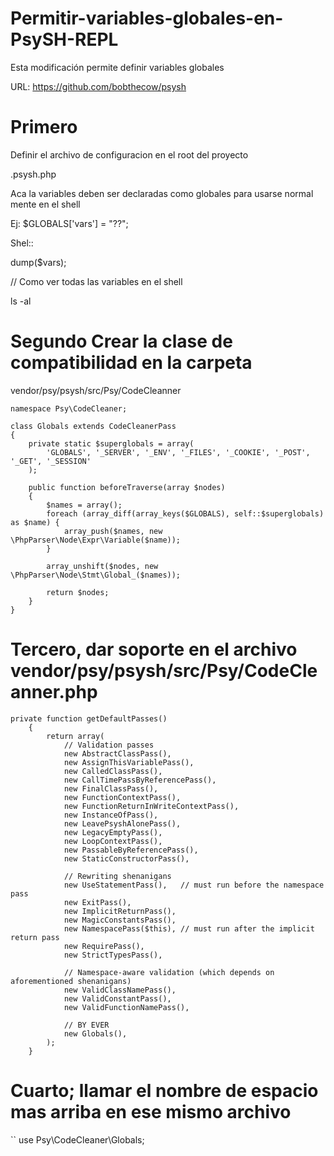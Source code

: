 # Permitir-variables-globales-en-PsySH-REPL
Esta modificación permite definir variables globales

URL: https://github.com/bobthecow/psysh

# Primero

Definir el archivo de configuracion en el root del proyecto

.psysh.php

Aca la variables deben ser declaradas como globales para usarse normal mente en el shell

Ej: $GLOBALS['vars'] = "??";

Shel::

dump($vars);

// Como ver todas las variables en el shell

ls -al


# Segundo Crear la clase de compatibilidad en la carpeta 
vendor/psy/psysh/src/Psy/CodeCleanner

```
namespace Psy\CodeCleaner;

class Globals extends CodeCleanerPass
{
    private static $superglobals = array(
        'GLOBALS', '_SERVER', '_ENV', '_FILES', '_COOKIE', '_POST', '_GET', '_SESSION'
    );

    public function beforeTraverse(array $nodes)
    {
        $names = array();
        foreach (array_diff(array_keys($GLOBALS), self::$superglobals) as $name) {
            array_push($names, new \PhpParser\Node\Expr\Variable($name));
        }

        array_unshift($nodes, new \PhpParser\Node\Stmt\Global_($names));

        return $nodes;
    }
}

```

# Tercero, dar soporte en el archivo vendor/psy/psysh/src/Psy/CodeCleanner.php

```
private function getDefaultPasses()
    {
        return array(
            // Validation passes
            new AbstractClassPass(),
            new AssignThisVariablePass(),
            new CalledClassPass(),
            new CallTimePassByReferencePass(),
            new FinalClassPass(),
            new FunctionContextPass(),
            new FunctionReturnInWriteContextPass(),
            new InstanceOfPass(),
            new LeavePsyshAlonePass(),
            new LegacyEmptyPass(),
            new LoopContextPass(),
            new PassableByReferencePass(),
            new StaticConstructorPass(),

            // Rewriting shenanigans
            new UseStatementPass(),   // must run before the namespace pass
            new ExitPass(),
            new ImplicitReturnPass(),
            new MagicConstantsPass(),
            new NamespacePass($this), // must run after the implicit return pass
            new RequirePass(),
            new StrictTypesPass(),

            // Namespace-aware validation (which depends on aforementioned shenanigans)
            new ValidClassNamePass(),
            new ValidConstantPass(),
            new ValidFunctionNamePass(),

            // BY EVER
            new Globals(),
        );
    }
```

# Cuarto; llamar el nombre de espacio mas arriba en ese mismo archivo

``
  use Psy\CodeCleaner\Globals;
```

